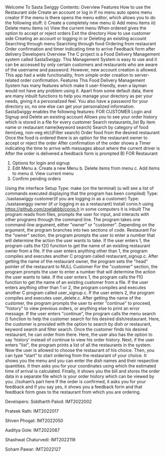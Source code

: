 Welcome To Sasta Swiggy
Contents:
Overview
Features
How to use the Restaurant side
Create an account or log in
If no menu auto opens menu creator
If the menu is there opens the menu editor, which allows you to do the following stuff:
i) Create a completely new menu 
ii) Add menu items
iii) Delete menu items
iv) View the current menu
When ordered gives the option to accept or reject orders
Exit the directory
How to use customer side
Creating an account or logging in or Deleting an existing account
Searching through menu
Searching  through food
Ordering from restaurant 
Order confirmation and timer indicating time to arrive
Feedback form after delivery 
Developers
Overview
The C project is a Food Delivery Management system called SastaSwiggy. This Management System is easy to use and it can be accessed by only certain customers and restaurants who are aware of the username and password. However, new account creation is allowed. This app had a wide functionality, from simple order creation to server-related order confirmation. 
Features
This Food Delivery Management System has many features which make it user-friendly, even a layman would not have any problem using it. Apart from some default data, there are many inbuilt functions to help you manage your directory as per your needs, giving it a personalized feel. You also have a password for your directory so, no one else can get your personalized information.
SastaSwiggy enables the following features:
FOR CUSTOMER
Login and Signup and Delete an existing account 
Allows you to see your order history which is stored in a file for every customer
Search 
 restaurants_list 
 By item name or restaurant name(keyword search) 
Search by category of food item(veg, non-veg etc)(Filter search) 
Order food from the desired restaurant 
Once the food is ordered there is an option for the restaurant owner to accept or reject the order 
After confirmation of the order shows a Timer indicating the time to arrive with messages about where the current driver is
After the order is delivered a feedback form is prompted
B) FOR Restaurant
1. Options for login and signup 
2. Edit Menu 
a. Create a new Menu
b. Delete items from menu
c. Add items to menu
d. View current menu
3. Confirm pending orders

Using the interface
Setup
Type: make (on the terminal) 
(u will see a list of commands executed displaying that the program has been compiled)
Type: ./sastaswiggy customer(if you are logging in as a customer) 
Type: ./sastaswiggy owner (if ur logging in as a restaurant)
Install conio.h using https://github.com/zoelabbb/conio.h in some computers it is inbuilt
The program reads from files, prompts the user for input, and interacts with other programs through the command line. The program takes one command-line argument, either "owner" or "customer". Depending on the argument, the program branches into two sections of code.
Restaurant
For the "owner" section, the program prompts the user to enter a number that will determine the action the user wants to take. If the user enters 1, the program calls the f2() function to get the name of an existing restaurant owner from a file. If the user enters anything other than 1, the program compiles and executes another C program called restaurant_signup.c. After getting the name of the restaurant owner, the program sets the "head" pointer of the restaurant to NULL
Customer
For the "customer" section, the program prompts the user to enter a number that will determine the action the user wants to take. If the user enters 1, the program calls the f1() function to get the name of an existing customer from a file. If the user enters anything other than 1 or 2, the program compiles and executes another C program called user_signup.c. If the user enters 2, the program compiles and executes user_delete.c. After getting the name of the customer, the program prompts the user to enter "continue" to proceed, "history" to view previous orders, or anything else to print an error message.
If the user enters "continue", the program calls the menu search () function to help the customer search for his desired dish/restaurant. Here, the customer is provided with the option to search by dish or restaurant, keyword search and filter search. Once the customer finds his desired restaurant, he can order from there.
Here, the user also has the option to say ‘history’ instead of continue to view his order history.
Next, if the user enters "list", the program prints a list of all the restaurants in the system. Now the user is allowed to choose the restaurant of his choice. Then, you can type “start” to start ordering from the restaurant of your choice. It shows you the menu and you can enter the dish names and their respective quantities. It then asks you for your coordinates using which the estimated time of arrival is calculated. Finally, it shows you the bill and stores the order data in a separate file which is your order history which can be viewed by you. 
//soham’s part here
If the order is confirmed, it asks you for your feedback and if you say yes, it shows you a feedback form and that feedback form goes to the restaurant from which you are ordering.




Developers:
Siddharth Palod: IMT2022002

Prateek Rath: IMT2022017

Shiven Phogat: IMT2022050

Aaditya Gole: IMT2022087

Shashwat Chaturvedi: IMT2022118

Soham Pawar: IMT2022127
